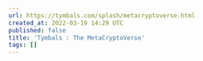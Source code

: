```yaml
---
url: https://tymbals.com/splash/metacryptoverse.html
created_at: 2022-03-19 14:29 UTC
published: false
title: 'Tymbals : The MetaCryptoVerse'
tags: []
---
```



